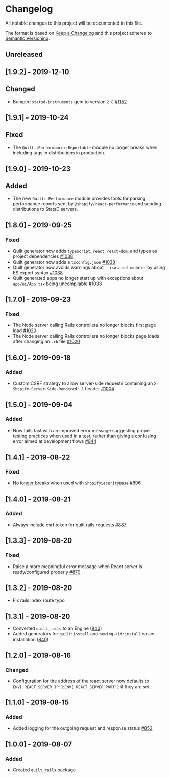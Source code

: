 # Changelog

All notable changes to this project will be documented in this file.

The format is based on [Keep a Changelog](http://keepachangelog.com/en/1.0.0/)
and this project adheres to [Semantic Versioning](http://semver.org/spec/v2.0.0.html).

## Unreleased

## [1.9.2] - 2019-12-10

## Changed

- Bumped `statsd-instruments` gem to version `2.8` [#1152](https://github.com/Shopify/quilt/pull/1152)

## [1.9.1] - 2019-10-24

## Fixed

- The `Quilt::Performance::Reportable` module no longer breaks when including tags in distributions in production.

## [1.9.0] - 2019-10-23

## Added

- The new `Quilt::Performance` module provides tools for parsing performance reports sent by `@shopify/react-performance` and sending distributions to StatsD servers.

## [1.8.0] - 2019-09-25

### Fixed

- Quilt generator now adds `typescript`, `react`, `react-dom`, and types as project dependencies [#1038](https://github.com/Shopify/quilt/pull/1038)
- Quilt generator now adds a `tsconfig.json` [#1038](https://github.com/Shopify/quilt/pull/1038)
- Quilt generator now avoids warnings about `--isolated-modules` by using ES export syntax [#1038](https://github.com/Shopify/quilt/pull/1038)
- Quilt generated apps no longer start up with exceptions about `app/ui/App.tsx` being uncompilable [#1038](https://github.com/Shopify/quilt/pull/1038)

## [1.7.0] - 2019-09-23

### Fixed

- The Node server calling Rails controllers no longer blocks first page load [#1020](https://github.com/Shopify/quilt/pull/1020)
- The Node server calling Rails controllers no longer blocks page loads after changing an `.rb` file [#1020](https://github.com/Shopify/quilt/pull/1020)

## [1.6.0] - 2019-09-18

### Added

- Custom CSRF strategy to allow server-side requests containing an `X-Shopify-Server-Side-Rendered: 1` header [#1004](https://github.com/Shopify/quilt/pull/1004)

## [1.5.0] - 2019-09-04

### Added

- Now fails fast with an improved error message suggesting proper testing practices when used in a test, rather than giving a confusing error aimed at development flows [#944](https://github.com/Shopify/quilt/pull/944)

## [1.4.1] - 2019-08-22

### Fixed

- No longer breaks when used with `ShopifySecurityBase` [#896](https://github.com/Shopify/quilt/pull/896)

## [1.4.0] - 2019-08-21

### Added

- Always include csrf token for quilt rails requests [#887](https://github.com/Shopify/quilt/pull/887)

## [1.3.3] - 2019-08-20

### Fixed

- Raise a more meaningful error message when React server is ready/configured properly [#870](https://github.com/Shopify/quilt/pull/870)

## [1.3.2] - 2019-08-20

- Fix rails index route typo

## [1.3.1] - 2019-08-20

- Converted `quilt_rails` to an Engine ([840](https://github.com/Shopify/quilt/pull/840))
- Added generators for `quilt:install` and `sewing-kit:install` easier installation ([840](https://github.com/Shopify/quilt/pull/840))

## [1.2.0] - 2019-08-16

### Changed

- Configuration for the address of the react server now defaults to `ENV['REACT_SERVER_IP']`:`ENV['REACT_SERVER_PORT']` if they are set.

## [1.1.0] - 2019-08-15

### Added

- Added logging for the outgoing request and response status [#853](https://github.com/Shopify/quilt/pull/853)

## [1.0.0] - 2019-08-07

### Added

- Created `quilt_rails` package
